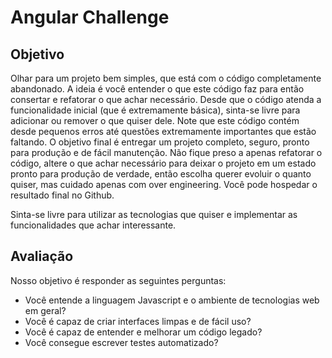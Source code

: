 # Angular Challenge

## Objetivo
Olhar para um projeto bem simples, que está com o código completamente abandonado. A ideia é você entender o que este código faz para então consertar e refatorar o que achar necessário. Desde que o código atenda a funcionalidade inicial (que é extremamente básica), sinta-se livre para adicionar ou remover o que quiser dele. Note que este código contém desde pequenos erros até questões extremamente importantes que estão faltando. O objetivo final é entregar um projeto completo, seguro, pronto para produção e de fácil manutenção. Não fique preso a apenas refatorar o código, altere o que achar necessário para deixar o projeto em um estado pronto para produção de verdade, então escolha querer evoluir o quanto quiser, mas cuidado apenas com over engineering. Você pode hospedar o resultado final no Github.

Sinta-se livre para utilizar as tecnologias que quiser e implementar as funcionalidades que achar interessante.

## Avaliação
Nosso objetivo é responder as seguintes perguntas:

* Você entende a linguagem Javascript e o ambiente de tecnologias web em geral?
* Você é capaz de criar interfaces limpas e de fácil uso?
* Você é capaz de entender e melhorar um código legado?
* Você consegue escrever testes automatizado?
